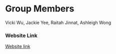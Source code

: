 # Group Members
Vicki Wu, Jackie Yee, Raitah Jinnat, Ashleigh Wong

### Website Link
[Website link](https://vicki-wu.github.io/assignment-2/main.html)
